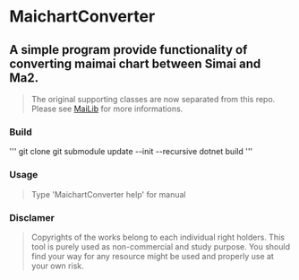 # MaichartConverter

## A simple program provide functionality of converting maimai chart between Simai and Ma2.
> The original supporting classes are now separated from this repo. Please see [MaiLib](https://github.com/Neskol/MaiLib) for more informations.

### Build
  '''
  git clone
  git submodule update --init --recursive
  dotnet build
  '''
### Usage
> Type 'MaichartConverter help' for manual

### Disclamer
> Copyrights of the works belong to each individual right holders. This tool is purely used as non-commercial and study purpose. You should find your way for any resource might be used and properly use at your own risk.
